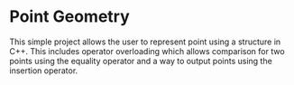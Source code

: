 # Point Geometry
This simple project allows the user to represent point using a structure in C++. This includes operator overloading which allows comparison for two points using the equality operator and a way to output points using the insertion operator.
